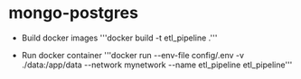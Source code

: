 # mongo-postgres
- Build docker images
'''docker build -t etl_pipeline .'''

- Run docker container 
'''docker run --env-file config/.env -v ./data:/app/data --network mynetwork --name etl_pipeline etl_pipeline'''